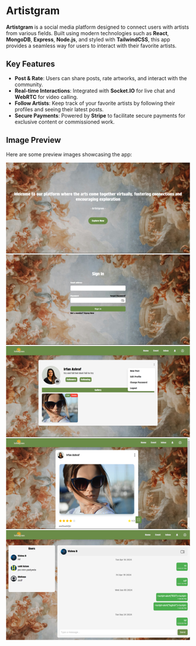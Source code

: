 # Artistgram

**Artistgram** is a social media platform designed to connect users with artists from various fields. Built using modern technologies such as **React**, **MongoDB**, **Express**, **Node.js**, and styled with **TailwindCSS**, this app provides a seamless way for users to interact with their favorite artists.

## Key Features

- **Post & Rate**: Users can share posts, rate artworks, and interact with the community.
- **Real-time Interactions**: Integrated with **Socket.IO** for live chat and **WebRTC** for video calling.
- **Follow Artists**: Keep track of your favorite artists by following their profiles and seeing their latest posts.
- **Secure Payments**: Powered by **Stripe** to facilitate secure payments for exclusive content or commissioned work.

## Image Preview

Here are some preview images showcasing the app:

![Screenshot 1](./imagePreview/image1.png)
![Screenshot 2](./imagePreview/image2.png)
![Screenshot 3](./imagePreview/image3.png)
![Screenshot 4](./imagePreview/image4.png)
![Screenshot 5](./imagePreview/image5.png)
